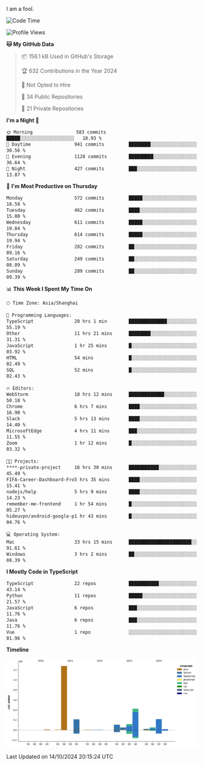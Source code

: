 I am a fool.

<!--START_SECTION:waka-->
![Code Time](http://img.shields.io/badge/Code%20Time-1%2C925%20hrs%2017%20mins-blue)

![Profile Views](http://img.shields.io/badge/Profile%20Views-0-blue)

**🐱 My GitHub Data** 

> 📦 156.1 kB Used in GitHub's Storage 
 > 
> 🏆 632 Contributions in the Year 2024
 > 
> 🚫 Not Opted to Hire
 > 
> 📜 34 Public Repositories 
 > 
> 🔑 21 Private Repositories 
 > 
**I'm a Night 🦉** 

```text
🌞 Morning                583 commits         █████░░░░░░░░░░░░░░░░░░░░   18.93 % 
🌆 Daytime                941 commits         ████████░░░░░░░░░░░░░░░░░   30.56 % 
🌃 Evening                1128 commits        █████████░░░░░░░░░░░░░░░░   36.64 % 
🌙 Night                  427 commits         ███░░░░░░░░░░░░░░░░░░░░░░   13.87 % 
```
📅 **I'm Most Productive on Thursday** 

```text
Monday                   572 commits         █████░░░░░░░░░░░░░░░░░░░░   18.58 % 
Tuesday                  462 commits         ████░░░░░░░░░░░░░░░░░░░░░   15.00 % 
Wednesday                611 commits         █████░░░░░░░░░░░░░░░░░░░░   19.84 % 
Thursday                 614 commits         █████░░░░░░░░░░░░░░░░░░░░   19.94 % 
Friday                   282 commits         ██░░░░░░░░░░░░░░░░░░░░░░░   09.16 % 
Saturday                 249 commits         ██░░░░░░░░░░░░░░░░░░░░░░░   08.09 % 
Sunday                   289 commits         ██░░░░░░░░░░░░░░░░░░░░░░░   09.39 % 
```


📊 **This Week I Spent My Time On** 

```text
🕑︎ Time Zone: Asia/Shanghai

💬 Programming Languages: 
TypeScript               20 hrs 1 min        ██████████████░░░░░░░░░░░   55.19 % 
Other                    11 hrs 21 mins      ████████░░░░░░░░░░░░░░░░░   31.31 % 
JavaScript               1 hr 25 mins        █░░░░░░░░░░░░░░░░░░░░░░░░   03.92 % 
HTML                     54 mins             █░░░░░░░░░░░░░░░░░░░░░░░░   02.49 % 
SQL                      52 mins             █░░░░░░░░░░░░░░░░░░░░░░░░   02.43 % 

🔥 Editors: 
WebStorm                 18 hrs 12 mins      █████████████░░░░░░░░░░░░   50.18 % 
Chrome                   6 hrs 7 mins        ████░░░░░░░░░░░░░░░░░░░░░   16.90 % 
Slack                    5 hrs 13 mins       ████░░░░░░░░░░░░░░░░░░░░░   14.40 % 
MicrosoftEdge            4 hrs 11 mins       ███░░░░░░░░░░░░░░░░░░░░░░   11.55 % 
Zoom                     1 hr 12 mins        █░░░░░░░░░░░░░░░░░░░░░░░░   03.32 % 

🐱‍💻 Projects: 
****-private-project     16 hrs 30 mins      ███████████░░░░░░░░░░░░░░   45.49 % 
FIFA-Career-Dashboard-Fro5 hrs 35 mins       ████░░░░░░░░░░░░░░░░░░░░░   15.41 % 
nodejs/help              5 hrs 9 mins        ████░░░░░░░░░░░░░░░░░░░░░   14.23 % 
remember-me-frontend     1 hr 54 mins        █░░░░░░░░░░░░░░░░░░░░░░░░   05.27 % 
hideuvpn/android-google-p1 hr 43 mins        █░░░░░░░░░░░░░░░░░░░░░░░░   04.76 % 

💻 Operating System: 
Mac                      33 hrs 15 mins      ███████████████████████░░   91.61 % 
Windows                  3 hrs 2 mins        ██░░░░░░░░░░░░░░░░░░░░░░░   08.39 % 
```

**I Mostly Code in TypeScript** 

```text
TypeScript               22 repos            ███████████░░░░░░░░░░░░░░   43.14 % 
Python                   11 repos            █████░░░░░░░░░░░░░░░░░░░░   21.57 % 
JavaScript               6 repos             ███░░░░░░░░░░░░░░░░░░░░░░   11.76 % 
Java                     6 repos             ███░░░░░░░░░░░░░░░░░░░░░░   11.76 % 
Vue                      1 repo              ░░░░░░░░░░░░░░░░░░░░░░░░░   01.96 % 
```



**Timeline**

![Lines of Code chart](https://raw.githubusercontent.com/VeejaLiu/VeejaLiu/master/assets/bar_graph.png)


 Last Updated on 14/10/2024 20:15:24 UTC
<!--END_SECTION:waka-->
